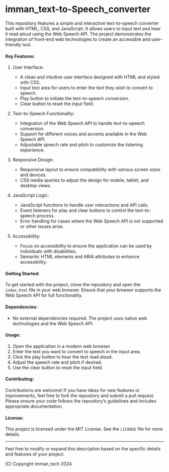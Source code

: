 # imman_text-to-Speech_converter
This repository features a simple and interactive text-to-speech converter built with HTML, CSS, and JavaScript. It allows users to input text and hear it read aloud using the Web Speech API. The project demonstrates the integration of front-end web technologies to create an accessible and user-friendly tool.


#### Key Features:
1. User Interface:
   - A clean and intuitive user interface designed with HTML and styled with CSS.
   - Input text area for users to enter the text they wish to convert to speech.
   - Play button to initiate the text-to-speech conversion.
   - Clear button to reset the input field.

2. Text-to-Speech Functionality:
   - Integration of the Web Speech API to handle text-to-speech conversion.
   - Support for different voices and accents available in the Web Speech API.
   - Adjustable speech rate and pitch to customize the listening experience.

3. Responsive Design:
   - Responsive layout to ensure compatibility with various screen sizes and devices.
   - CSS media queries to adjust the design for mobile, tablet, and desktop views.

4. JavaScript Logic:
   - JavaScript functions to handle user interactions and API calls.
   - Event listeners for play and clear buttons to control the text-to-speech process.
   - Error handling for cases where the Web Speech API is not supported or other issues arise.

5. Accessibility:
   - Focus on accessibility to ensure the application can be used by individuals with disabilities.
   - Semantic HTML elements and ARIA attributes to enhance accessibility.

#### Getting Started:
To get started with the project, clone the repository and open the `index.html` file in your web browser. Ensure that your browser supports the Web Speech API for full functionality.

#### Dependencies:
- No external dependencies required. The project uses native web technologies and the Web Speech API.

#### Usage:
1. Open the application in a modern web browser.
2. Enter the text you want to convert to speech in the input area.
3. Click the play button to hear the text read aloud.
4. Adjust the speech rate and pitch if desired.
5. Use the clear button to reset the input field.

#### Contributing:
Contributions are welcome! If you have ideas for new features or improvements, feel free to fork the repository and submit a pull request. Please ensure your code follows the repository’s guidelines and includes appropriate documentation.

#### License:
This project is licensed under the MIT License. See the `LICENSE` file for more details.

---

Feel free to modify or expand this description based on the specific details and features of your project.

(C) Copyright imman_tech 2024
